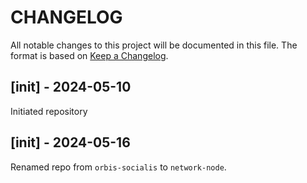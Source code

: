
# CHANGELOG

All notable changes to this project will be documented in this file. The format
is based on [Keep a Changelog](https://keepachangelog.com/en/1.0.0/).

## [init] - 2024-05-10

Initiated repository

## [init] - 2024-05-16

Renamed repo from `orbis-socialis` to `network-node`.
